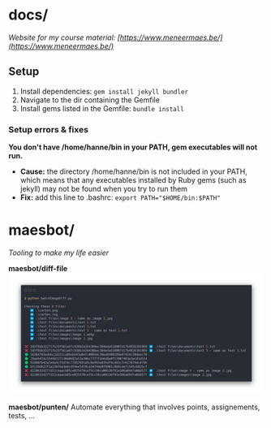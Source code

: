 # docs/
*Website for my course material: [https://www.meneermaes.be/](https://www.meneermaes.be/)*

## Setup
1. Install dependencies: `gem install jekyll bundler`
2. Navigate to the dir containing the Gemfile
3. Install gems listed in the Gemfile: `bundle install`

### Setup errors & fixes
**You don't have /home/hanne/bin in your PATH, gem executables will not run.**
- **Cause:** the directory /home/hanne/bin is not included in your PATH, which means that any executables installed by Ruby gems (such as jekyll) may not be found when you try to run them
- **Fix:** add this line to .bashrc: `export PATH="$HOME/bin:$PATH"`

# maesbot/
*Tooling to make my life easier*

**maesbot/diff-file**
![diff-fileTerminal output](readme/carbon.png)

**maesbot/punten/**
Automate everything that involves points, assignements, tests, ...

